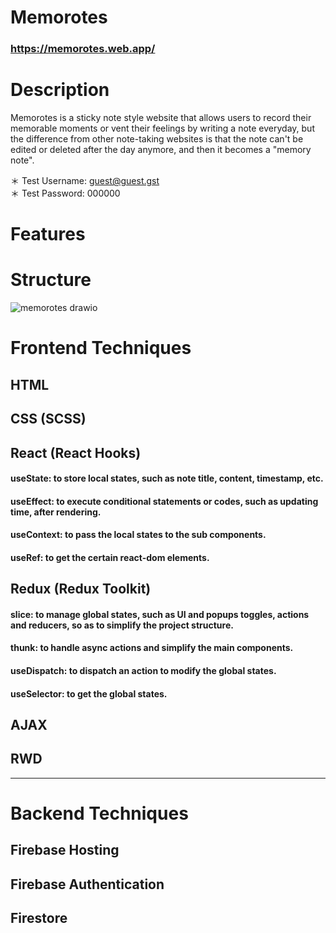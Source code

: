 # Memorotes
### https://memorotes.web.app/

# Description
Memorotes is a sticky note style website that allows users to record their memorable moments or vent their feelings by writing a note everyday, but the difference from other note-taking websites is that the note can't be edited or deleted after the day anymore, and then it becomes a "memory note".

＊ Test Username: guest@guest.gst
<br/>
＊ Test Password: 000000

# Features

# Structure
![memorotes drawio](https://user-images.githubusercontent.com/19690558/177708468-7e6ee8be-499d-4874-a753-0eef3128e808.png)

# Frontend Techniques
## HTML

## CSS (SCSS)

## React (React Hooks)
#### useState: to store local states, such as note title, content, timestamp, etc.
#### useEffect: to execute conditional statements or codes, such as updating time, after rendering.
#### useContext: to pass the local states to the sub components.
#### useRef: to get the certain react-dom elements.

## Redux (Redux Toolkit)
#### slice: to manage global states, such as UI and popups toggles, actions and reducers, so as to simplify the project structure.
#### thunk: to handle async actions and simplify the main components.
#### useDispatch: to dispatch an action to modify the global states.
#### useSelector: to get the global states.

## AJAX

## RWD
***
# Backend Techniques
## Firebase Hosting

## Firebase Authentication

## Firestore
